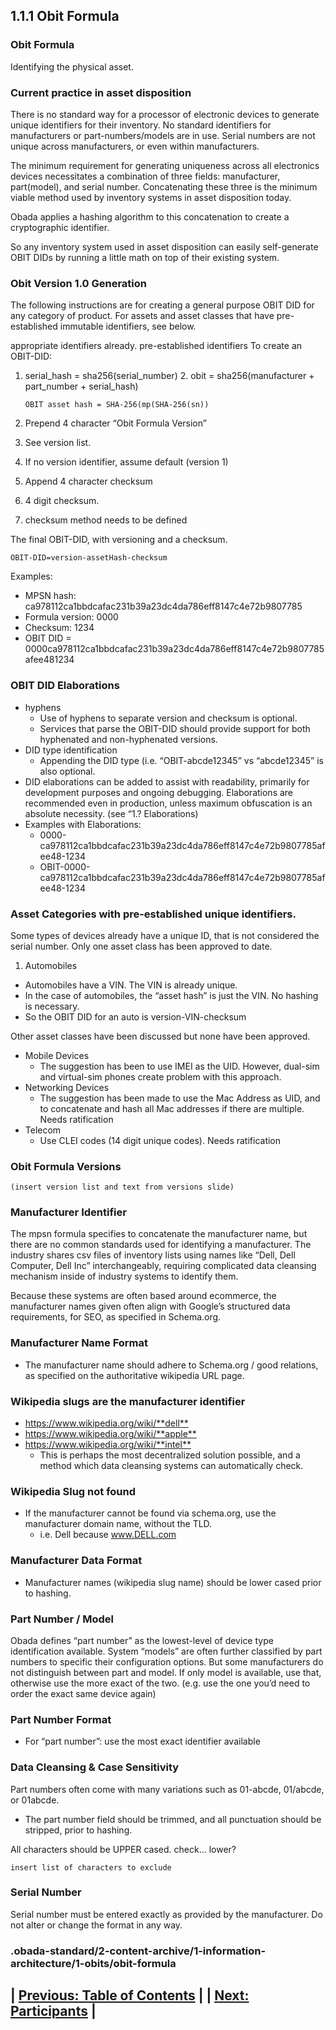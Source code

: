 ## 1.1.1 Obit Formula

### Obit Formula

Identifying the physical asset.

### Current practice in asset disposition

There is no standard way for a processor of electronic devices to generate unique identifiers for their inventory. No standard identifiers for manufacturers or part-numbers/models are in use. Serial numbers are not unique across manufacturers, or even within manufacturers.

The minimum requirement for generating uniqueness across all electronics devices necessitates a combination of three fields: manufacturer, part(model), and serial number. Concatenating these three is the minimum viable method used by inventory systems in asset disposition today.

Obada applies a hashing algorithm to this concatenation to create a cryptographic identifier.

So any inventory system used in asset disposition can easily self-generate OBIT DIDs by running a little math on top of their existing system.

### Obit Version 1.0 Generation

The following instructions are for creating a general purpose OBIT DID for any category of product. For assets and asset classes that have pre-established immutable identifiers, see below.

appropriate identifiers already. pre-established identifiers To create an OBIT-DID:
1. serial_hash = sha256(serial_number) 2. obit = sha256(manufacturer + part_number + serial_hash)

    <code>OBIT asset hash = SHA-256(mp(SHA-256(sn))</code>

1. Prepend 4 character “Obit Formula Version”
  1. See version list.
  2. If no version identifier, assume default (version 1)
2. Append 4 character checksum
  1. 4 digit checksum.  
  2. checksum method needs to be defined

The final OBIT-DID, with versioning and a checksum.

<code>OBIT-DID=version-assetHash-checksum</code>

Examples:
+ MPSN hash: ca978112ca1bbdcafac231b39a23dc4da786eff8147c4e72b9807785
+ Formula version:  0000 
+ Checksum: 1234
+ OBIT DID =  0000ca978112ca1bbdcafac231b39a23dc4da786eff8147c4e72b9807785afee481234

### OBIT DID Elaborations
+ hyphens
  + Use of hyphens to separate version and checksum is optional. 
  + Services that parse the OBIT-DID should provide support for both hyphenated and non-hyphenated versions.
+ DID type identification
  + Appending the DID type (i.e. “OBIT-abcde12345” vs “abcde12345” is also optional.
+ DID elaborations can be added to assist with readability, primarily for development purposes and ongoing debugging.   Elaborations are recommended even in production, unless maximum obfuscation is an absolute necessity.  (see “1.? Elaborations)
+ Examples with Elaborations:
  + 0000-ca978112ca1bbdcafac231b39a23dc4da786eff8147c4e72b9807785afee48-1234
  + OBIT-0000-ca978112ca1bbdcafac231b39a23dc4da786eff8147c4e72b9807785afee48-1234

### Asset Categories with pre-established unique identifiers.

Some types of devices already have a unique ID, that is not considered the serial number. Only one asset class has been approved to date.

1. Automobiles
  - Automobiles have a VIN.   The VIN is already unique.  
  - In the case of automobiles, the “asset hash” is just the VIN.  No hashing is necessary.
  - So the OBIT DID for an auto is version-VIN-checksum

Other asset classes have been discussed but none have been approved.
+ Mobile Devices
  - The suggestion has been to  use IMEI as the UID.  However, dual-sim and virtual-sim phones create problem with this approach.
+ Networking Devices
  - The suggestion has been made to use the Mac Address as UID, and to concatenate and hash all Mac addresses if there are  multiple.   Needs ratification
+ Telecom 
  - Use CLEI codes (14 digit unique codes).  Needs ratification

### Obit Formula Versions
  <code>(insert version list and text from versions slide)</code>

### Manufacturer Identifier

The mpsn formula specifies to concatenate the manufacturer name, but there are no common standards used for identifying a manufacturer. The industry shares csv files of inventory lists using names like “Dell, Dell Computer, Dell Inc” interchangeably, requiring complicated data cleansing mechanism inside of industry systems to identify them.

Because these systems are often based around ecommerce, the manufacturer names given often align with Google’s structured data requirements, for SEO, as specified in Schema.org.

### Manufacturer Name Format

+ The manufacturer name  should adhere to Schema.org / good relations,  as specified on the authoritative wikipedia URL page.

### Wikipedia slugs are the manufacturer identifier

+ https://www.wikipedia.org/wiki/**dell**​
+ https://www.wikipedia.org/wiki/**apple**​
+ https://www.wikipedia.org/wiki/**intel**​
  + This is perhaps the most decentralized solution possible, and a method which data cleansing systems can automatically check.

### Wikipedia Slug not found
+ If the manufacturer cannot be found via schema.org, use the manufacturer domain name, without the TLD.
  + i.e.  Dell because www.DELL.com

### Manufacturer Data Format
+ Manufacturer names (wikipedia slug name) should be lower cased prior to hashing.

### Part Number / Model
Obada defines “part number” as the lowest-level of device type identification available. System “models” are often further classified by part numbers to specific their configuration options. But some manufacturers do not distinguish between part and model. If only model is available, use that, otherwise use the more exact of the two. (e.g. use the one you’d need to order the exact same device again)

### Part Number Format
+ For “part number”: use the most exact identifier available

### Data Cleansing & Case Sensitivity
Part numbers often come with many variations such as 01-abcde, 01/abcde, or 01abcde.
  + The part number field should be trimmed, and all punctuation should be stripped, prior to hashing.

All characters should be UPPER cased. check… lower?

<code>insert list of characters to exclude</code>

### Serial Number
Serial number must be entered exactly as provided by the manufacturer. Do not alter or change the format in any way.

### .obada-standard/2-content-archive/1-information-architecture/1-obits/obit-formula


## | [Previous: Table of Contents](tableofcontents) |         | [Next: Participants](participants) |
